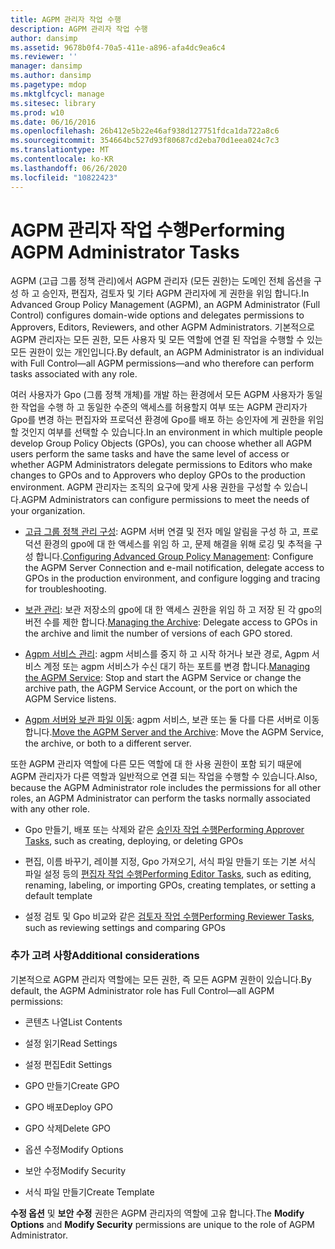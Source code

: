 ```yaml
---
title: AGPM 관리자 작업 수행
description: AGPM 관리자 작업 수행
author: dansimp
ms.assetid: 9678b0f4-70a5-411e-a896-afa4dc9ea6c4
ms.reviewer: ''
manager: dansimp
ms.author: dansimp
ms.pagetype: mdop
ms.mktglfcycl: manage
ms.sitesec: library
ms.prod: w10
ms.date: 06/16/2016
ms.openlocfilehash: 26b412e5b22e46af938d127751fdca1da722a8c6
ms.sourcegitcommit: 354664bc527d93f80687cd2eba70d1eea024c7c3
ms.translationtype: MT
ms.contentlocale: ko-KR
ms.lasthandoff: 06/26/2020
ms.locfileid: "10822423"
---
```

# <span data-ttu-id="ea950-103">AGPM 관리자 작업 수행</span><span class="sxs-lookup"><span data-stu-id="ea950-103">Performing AGPM Administrator Tasks</span></span>


<span data-ttu-id="ea950-104">AGPM (고급 그룹 정책 관리)에서 AGPM 관리자 (모든 권한)는 도메인 전체 옵션을 구성 하 고 승인자, 편집자, 검토자 및 기타 AGPM 관리자에 게 권한을 위임 합니다.</span><span class="sxs-lookup"><span data-stu-id="ea950-104">In Advanced Group Policy Management (AGPM), an AGPM Administrator (Full Control) configures domain-wide options and delegates permissions to Approvers, Editors, Reviewers, and other AGPM Administrators.</span></span> <span data-ttu-id="ea950-105">기본적으로 AGPM 관리자는 모든 권한, 모든 사용자 및 모든 역할에 연결 된 작업을 수행할 수 있는 모든 권한이 있는 개인입니다.</span><span class="sxs-lookup"><span data-stu-id="ea950-105">By default, an AGPM Administrator is an individual with Full Control—all AGPM permissions—and who therefore can perform tasks associated with any role.</span></span>

<span data-ttu-id="ea950-106">여러 사용자가 Gpo (그룹 정책 개체)를 개발 하는 환경에서 모든 AGPM 사용자가 동일한 작업을 수행 하 고 동일한 수준의 액세스를 허용할지 여부 또는 AGPM 관리자가 Gpo를 변경 하는 편집자와 프로덕션 환경에 Gpo를 배포 하는 승인자에 게 권한을 위임할 것인지 여부를 선택할 수 있습니다.</span><span class="sxs-lookup"><span data-stu-id="ea950-106">In an environment in which multiple people develop Group Policy Objects (GPOs), you can choose whether all AGPM users perform the same tasks and have the same level of access or whether AGPM Administrators delegate permissions to Editors who make changes to GPOs and to Approvers who deploy GPOs to the production environment.</span></span> <span data-ttu-id="ea950-107">AGPM 관리자는 조직의 요구에 맞게 사용 권한을 구성할 수 있습니다.</span><span class="sxs-lookup"><span data-stu-id="ea950-107">AGPM Administrators can configure permissions to meet the needs of your organization.</span></span>

-   <span data-ttu-id="ea950-108">[고급 그룹 정책 관리 구성](configuring-advanced-group-policy-management.md): AGPM 서버 연결 및 전자 메일 알림을 구성 하 고, 프로덕션 환경의 gpo에 대 한 액세스를 위임 하 고, 문제 해결을 위해 로깅 및 추적을 구성 합니다.</span><span class="sxs-lookup"><span data-stu-id="ea950-108">[Configuring Advanced Group Policy Management](configuring-advanced-group-policy-management.md): Configure the AGPM Server Connection and e-mail notification, delegate access to GPOs in the production environment, and configure logging and tracing for troubleshooting.</span></span>

-   <span data-ttu-id="ea950-109">[보관 관리](managing-the-archive.md): 보관 저장소의 gpo에 대 한 액세스 권한을 위임 하 고 저장 된 각 gpo의 버전 수를 제한 합니다.</span><span class="sxs-lookup"><span data-stu-id="ea950-109">[Managing the Archive](managing-the-archive.md): Delegate access to GPOs in the archive and limit the number of versions of each GPO stored.</span></span>

-   <span data-ttu-id="ea950-110">[Agpm 서비스 관리](managing-the-agpm-service-agpm30ops.md): agpm 서비스를 중지 하 고 시작 하거나 보관 경로, Agpm 서비스 계정 또는 agpm 서비스가 수신 대기 하는 포트를 변경 합니다.</span><span class="sxs-lookup"><span data-stu-id="ea950-110">[Managing the AGPM Service](managing-the-agpm-service-agpm30ops.md): Stop and start the AGPM Service or change the archive path, the AGPM Service Account, or the port on which the AGPM Service listens.</span></span>

-   <span data-ttu-id="ea950-111">[Agpm 서버와 보관 파일 이동](move-the-agpm-server-and-the-archive.md): agpm 서비스, 보관 또는 둘 다를 다른 서버로 이동 합니다.</span><span class="sxs-lookup"><span data-stu-id="ea950-111">[Move the AGPM Server and the Archive](move-the-agpm-server-and-the-archive.md): Move the AGPM Service, the archive, or both to a different server.</span></span>

<span data-ttu-id="ea950-112">또한 AGPM 관리자 역할에 다른 모든 역할에 대 한 사용 권한이 포함 되기 때문에 AGPM 관리자가 다른 역할과 일반적으로 연결 되는 작업을 수행할 수 있습니다.</span><span class="sxs-lookup"><span data-stu-id="ea950-112">Also, because the AGPM Administrator role includes the permissions for all other roles, an AGPM Administrator can perform the tasks normally associated with any other role.</span></span>

-   <span data-ttu-id="ea950-113">Gpo 만들기, 배포 또는 삭제와 같은 [승인자 작업 수행](performing-approver-tasks-agpm30ops.md)</span><span class="sxs-lookup"><span data-stu-id="ea950-113">[Performing Approver Tasks](performing-approver-tasks-agpm30ops.md), such as creating, deploying, or deleting GPOs</span></span>

-   <span data-ttu-id="ea950-114">편집, 이름 바꾸기, 레이블 지정, Gpo 가져오기, 서식 파일 만들기 또는 기본 서식 파일 설정 등의 [편집자 작업 수행](performing-editor-tasks-agpm30ops.md)</span><span class="sxs-lookup"><span data-stu-id="ea950-114">[Performing Editor Tasks](performing-editor-tasks-agpm30ops.md), such as editing, renaming, labeling, or importing GPOs, creating templates, or setting a default template</span></span>

-   <span data-ttu-id="ea950-115">설정 검토 및 Gpo 비교와 같은 [검토자 작업 수행](performing-reviewer-tasks-agpm30ops.md)</span><span class="sxs-lookup"><span data-stu-id="ea950-115">[Performing Reviewer Tasks](performing-reviewer-tasks-agpm30ops.md), such as reviewing settings and comparing GPOs</span></span>

### <span data-ttu-id="ea950-116">추가 고려 사항</span><span class="sxs-lookup"><span data-stu-id="ea950-116">Additional considerations</span></span>

<span data-ttu-id="ea950-117">기본적으로 AGPM 관리자 역할에는 모든 권한, 즉 모든 AGPM 권한이 있습니다.</span><span class="sxs-lookup"><span data-stu-id="ea950-117">By default, the AGPM Administrator role has Full Control—all AGPM permissions:</span></span>

-   <span data-ttu-id="ea950-118">콘텐츠 나열</span><span class="sxs-lookup"><span data-stu-id="ea950-118">List Contents</span></span>

-   <span data-ttu-id="ea950-119">설정 읽기</span><span class="sxs-lookup"><span data-stu-id="ea950-119">Read Settings</span></span>

-   <span data-ttu-id="ea950-120">설정 편집</span><span class="sxs-lookup"><span data-stu-id="ea950-120">Edit Settings</span></span>

-   <span data-ttu-id="ea950-121">GPO 만들기</span><span class="sxs-lookup"><span data-stu-id="ea950-121">Create GPO</span></span>

-   <span data-ttu-id="ea950-122">GPO 배포</span><span class="sxs-lookup"><span data-stu-id="ea950-122">Deploy GPO</span></span>

-   <span data-ttu-id="ea950-123">GPO 삭제</span><span class="sxs-lookup"><span data-stu-id="ea950-123">Delete GPO</span></span>

-   <span data-ttu-id="ea950-124">옵션 수정</span><span class="sxs-lookup"><span data-stu-id="ea950-124">Modify Options</span></span>

-   <span data-ttu-id="ea950-125">보안 수정</span><span class="sxs-lookup"><span data-stu-id="ea950-125">Modify Security</span></span>

-   <span data-ttu-id="ea950-126">서식 파일 만들기</span><span class="sxs-lookup"><span data-stu-id="ea950-126">Create Template</span></span>

<span data-ttu-id="ea950-127">**수정 옵션** 및 **보안 수정** 권한은 AGPM 관리자의 역할에 고유 합니다.</span><span class="sxs-lookup"><span data-stu-id="ea950-127">The **Modify Options** and **Modify Security** permissions are unique to the role of AGPM Administrator.</span></span>

 

 





